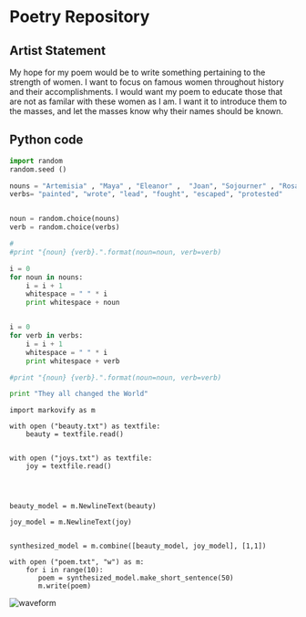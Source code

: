 # Poetry Repository

## Artist Statement

My hope for my poem would be to write something pertaining to the strength of women. I want to focus on famous women throughout history and their accomplishments. I would want my poem to educate those that are not as familar with these women as I am. I want it to introduce them to the masses, and let the masses know why their names should be known.


## Python code

```python
import random
random.seed ()

nouns = "Artemisia" , "Maya" , "Eleanor" ,  "Joan", "Sojourner" , "Rosa"
verbs= "painted", "wrote", "lead", "fought", "escaped", "protested"


noun = random.choice(nouns)
verb = random.choice(verbs)

#
#print "{noun} {verb}.".format(noun=noun, verb=verb)

i = 0
for noun in nouns:
    i = i + 1
    whitespace = " " * i
    print whitespace + noun


i = 0
for verb in verbs:
    i = i + 1
    whitespace = " " * i
    print whitespace + verb

#print "{noun} {verb}.".format(noun=noun, verb=verb) 

print "They all changed the World"
```
```
import markovify as m

with open ("beauty.txt") as textfile:
    beauty = textfile.read()
    

with open ("joys.txt") as textfile:
    joy = textfile.read()
    
  

    
beauty_model = m.NewlineText(beauty)

joy_model = m.NewlineText(joy)


synthesized_model = m.combine([beauty_model, joy_model], [1,1])

with open ("poem.txt", "w") as m:
    for i in range(10):
       poem = synthesized_model.make_short_sentence(50)
       m.write(poem)
```

![waveform](D:\Users\acarr56\Documents\GitHub\aalssac-Poetry-Repo)
